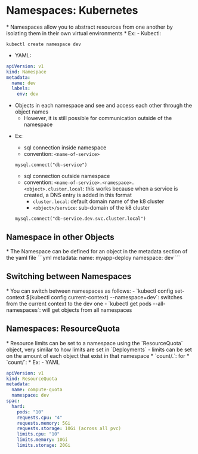 <h1>Namespaces: Kubernetes</h1>
* Namespaces allow you to abstract resources from one another by isolating them in their own virtual environments
* Ex:
  - Kubectl:

```
kubectl create namespace dev
```

  - YAML:

```yml
apiVersion: v1
kind: Namespace
metadata:
  name: dev
  labels:
    env: dev
```

  - Objects in each namespace and see and access each other through the object names
    * However, it is still possible for communication outside of the namespace
* Ex:
  - sql connection inside namespace
  * convention: `<name-of-service>`
     
   ```console
   mysql.connect("db-service")
   ```

  - sql connection outside namespace
  * convention: `<name-of-service>.<namespace>.<object>.cluster.local`: this works because when a service is created, a DNS entry is added in this format
    - `cluster.local`: default domain name of the k8 cluster
    - `<object>/service`: sub-domain of the k8 cluster

   ```console
   mysql.connect("db-service.dev.svc.cluster.local")
   ```

<h2>Namespace in other Objects</h2>
* The Namespace can be defined for an object in the metadata section of the yaml file
```yml
metadata:
  name: myapp-deploy
  namespace: dev
```

<h2>Switching between Namespaces</h2>
* You can switch between namespaces as follows:
  - `kubectl config set-context $(kubectl config current-context) --namespace=dev`: switches from the current context to the dev one
  - `kubectl get pods --all-namespaces`: will get objects from all namespaces
<h2>Namespaces: ResourceQuota</h2>
* Resource limits can be set to a namespace using the `ResourceQuota` object, very similar to how limits are set in `Deployments`
  - limits can be set on the amount of each object that exist in that namespace
    * `count/<resource>.<group>`: for 
    * `count/<resource>`:
* Ex:
  - YAML

   ```yml
   apiVersion: v1
   kind: ResourceQuota
   metadata:
     name: compute-quota
     namespace: dev
   spac:
     hard:
       pods: "10"
       requests.cpu: "4"
       requests.memory: 5Gi
       requests.storage: 10Gi (across all pvc)
       limits.cpu: "10"
       limits.memory: 10Gi
       limits.storage: 20Gi
   ```

